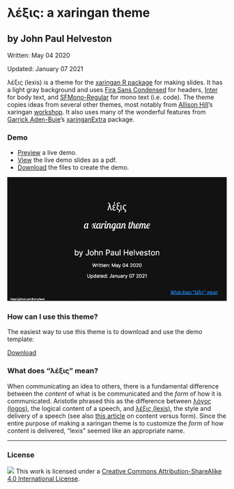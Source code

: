
<!-- README.md is generated from README.Rmd. Please edit that file -->

# λέξις: a xaringan theme

## by John Paul Helveston

Written: May 04 2020

Updated: January 07 2021

λέξις (lexis) is a theme for the [xaringan R
package](https://github.com/yihui/xaringan) for making slides. It has a
light gray background and uses [Fira Sans
Condensed](https://fonts.google.com/specimen/Fira+Sans+Condensed) for
headers, [Inter](https://fonts.google.com/specimen/Inter) for body text,
and [SFMono-Regular](https://developer.apple.com/fonts/) for mono text
(i.e. code). The theme copies ideas from several other themes, most
notably from [Allison Hill](https://alison.rbind.io/)’s xaringan
[workshop](https://github.com/rstudio-education/arm-workshop-rsc2019).
It also uses many of the wonderful features from [Garrick
Aden-Buie](https://garrickadenbuie.com/)’s
[xaringanExtra](https://pkg.garrickadenbuie.com/xaringanExtra/#/)
package.

### Demo

  - [Preview](https://jhelvy.github.io/lexis/lexis-theme/lexis-demo-16-9.html)
    a live demo.
  - [View](https://jhelvy.github.io/lexis/lexis-theme/lexis-demo-16-9.pdf)
    the live demo slides as a pdf.
  - [Download](https://jhelvy.github.io/lexis/lexis-theme/lexis-theme.zip)
    the files to create the demo.

<img src="lexis-theme/lexis-demo-16-9.gif" width=660>

### How can I use this theme?

The easiest way to use this theme is to download and use the demo
template:

[Download](https://jhelvy.github.io/lexis/lexis-theme/lexis-theme.zip)

### What does “λέξις” mean?

When communicating an idea to others, there is a fundamental difference
between the *content* of what is be communicated and the *form* of how
it is communicated. Aristotle phrased this as the difference between
[λόγος (logos)](https://en.wikipedia.org/wiki/Logos), the logical
content of a speech, and [λέξις
(lexis)](https://en.wikipedia.org/wiki/Lexis_\(Aristotle\)), the style
and delivery of a speech (see also [this
article](http://rhetoric.byu.edu/Encompassing%20Terms/Content%20and%20Form.htm)
on content versus form). Since the entire purpose of making a xaringan
theme is to customize the *form* of how content is delivered, “lexis”
seemed like an appropriate name.

-----

### License

![](https://i.creativecommons.org/l/by-sa/4.0/88x31.png) This work is
licensed under a [Creative Commons Attribution-ShareAlike 4.0
International License](https://creativecommons.org/licenses/by-sa/4.0/).
